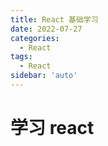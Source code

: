 ```yaml
---
title: React 基础学习
date: 2022-07-27
categories: 
  - React
tags: 
  - React
sidebar: 'auto'
---
```


# 学习 react